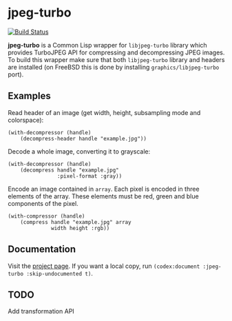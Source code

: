 jpeg-turbo
==========
[![Build Status](https://travis-ci.com/shamazmazum/jpeg-turbo.svg?branch=master)](https://travis-ci.com/shamazmazum/jpeg-turbo)

**jpeg-turbo** is a Common Lisp wrapper for `libjpeg-turbo` library
which provides TurboJPEG API for compressing and decompressing JPEG
images. To build this wrapper make sure that both `libjpeg-turbo`
library and headers are installed (on FreeBSD this is done by
installing `graphics/libjpeg-turbo` port).

## Examples

Read header of an image (get width, height, subsampling mode and
colorspace):
~~~~~~~~{.lisp}
(with-decompressor (handle)
    (decompress-header handle "example.jpg"))
~~~~~~~~

Decode a whole image, converting it to grayscale:
~~~~~~~~{.lisp}
(with-decompressor (handle)
    (decompress handle "example.jpg"
                :pixel-format :gray))
~~~~~~~~

Encode an image contained in `array`. Each pixel is encoded in three
elements of the array. These elements must be red, green and blue
components of the pixel.
~~~~~~~~{.lisp}
(with-compressor (handle)
    (compress handle "example.jpg" array
              width height :rgb))
~~~~~~~~

## Documentation
Visit the [project page](http://shamazmazum.github.io/jpeg-turbo). If
you want a local copy, run
`(codex:document :jpeg-turbo :skip-undocumented t)`.

## TODO
Add transformation API
